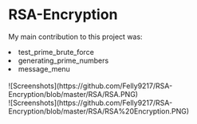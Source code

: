 # RSA-Encryption

My main contribution to this project was: 
<li>test_prime_brute_force</li>
<li>generating_prime_numbers</li>
<li>message_menu</li></br>
![Screenshots](https://github.com/Felly9217/RSA-Encryption/blob/master/RSA/RSA.PNG)</br>
![Screenshots](https://github.com/Felly9217/RSA-Encryption/blob/master/RSA/RSA%20Encryption.PNG)</br>

